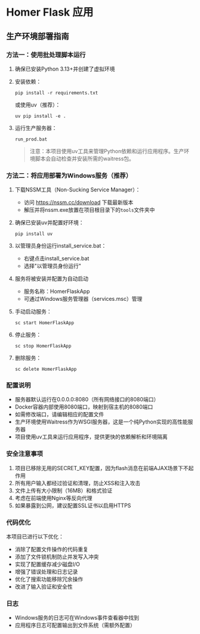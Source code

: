 # Homer Flask 应用

## 生产环境部署指南

### 方法一：使用批处理脚本运行

1. 确保已安装Python 3.13+并创建了虚拟环境
2. 安装依赖：
   ```
   pip install -r requirements.txt
   ```
   或使用uv（推荐）：
   ```
   uv pip install -e .
   ```
3. 运行生产服务器：
   ```
   run_prod.bat
   ```
   
   > 注意：本项目使用uv工具来管理Python依赖和运行应用程序。生产环境脚本会自动检查并安装所需的waitress包。

### 方法二：将应用部署为Windows服务（推荐）

1. 下载NSSM工具（Non-Sucking Service Manager）：
   - 访问 https://nssm.cc/download 下载最新版本
   - 解压并将nssm.exe放置在项目根目录下的`tools`文件夹中

2. 确保已安装uv并配置好环境：
   ```
   pip install uv
   ```

3. 以管理员身份运行install_service.bat：
   - 右键点击install_service.bat
   - 选择"以管理员身份运行"

4. 服务将被安装并配置为自动启动
   - 服务名称：HomerFlaskApp
   - 可通过Windows服务管理器（services.msc）管理

5. 手动启动服务：
   ```
   sc start HomerFlaskApp
   ```

6. 停止服务：
   ```
   sc stop HomerFlaskApp
   ```

7. 删除服务：
   ```
   sc delete HomerFlaskApp
   ```

### 配置说明

- 服务器默认运行在0.0.0.0:8080（所有网络接口的8080端口）
- Docker容器内部使用8080端口，映射到宿主机的8080端口
- 如需修改端口，请编辑相应的配置文件
- 生产环境使用Waitress作为WSGI服务器，这是一个纯Python实现的高性能服务器
- 项目使用uv工具来运行应用程序，提供更快的依赖解析和环境隔离

### 安全注意事项

1. 项目已移除无用的SECRET_KEY配置，因为flash消息在前端AJAX场景下不起作用
2. 所有用户输入都经过验证和清理，防止XSS和注入攻击
3. 文件上传有大小限制（16MB）和格式验证
4. 考虑在前端使用Nginx等反向代理
5. 如果暴露到公网，建议配置SSL证书以启用HTTPS

### 代码优化

本项目已进行以下优化：
- 消除了配置文件操作的代码重复
- 添加了文件锁机制防止并发写入冲突
- 实现了配置缓存减少磁盘I/O
- 增强了错误处理和日志记录
- 优化了搜索功能移除冗余操作
- 改进了输入验证和安全性

### 日志

- Windows服务的日志可在Windows事件查看器中找到
- 应用程序日志可配置输出到文件系统（需额外配置）
